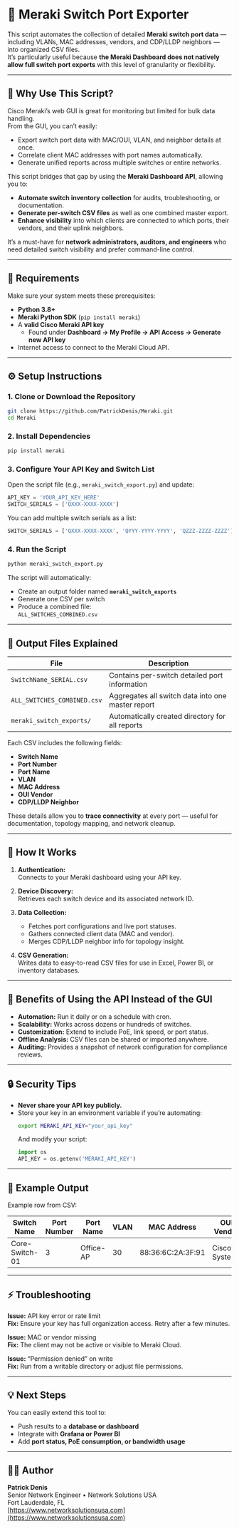 # 🧠 Meraki Switch Port Exporter

This script automates the collection of detailed **Meraki switch port data** — including VLANs, MAC addresses, vendors, and CDP/LLDP neighbors — into organized CSV files.  
It’s particularly useful because **the Meraki Dashboard does not natively allow full switch port exports** with this level of granularity or flexibility.

---

## 🚀 Why Use This Script?

Cisco Meraki’s web GUI is great for monitoring but limited for bulk data handling.  
From the GUI, you can’t easily:

- Export switch port data with MAC/OUI, VLAN, and neighbor details at once.  
- Correlate client MAC addresses with port names automatically.  
- Generate unified reports across multiple switches or entire networks.

This script bridges that gap by using the **Meraki Dashboard API**, allowing you to:
- **Automate switch inventory collection** for audits, troubleshooting, or documentation.
- **Generate per-switch CSV files** as well as one combined master export.
- **Enhance visibility** into which clients are connected to which ports, their vendors, and their uplink neighbors.

It’s a must-have for **network administrators, auditors, and engineers** who need detailed switch visibility and prefer command-line control.

---

## 🧩 Requirements

Make sure your system meets these prerequisites:

- **Python 3.8+**
- **Meraki Python SDK** (`pip install meraki`)
- A **valid Cisco Meraki API key**
  - Found under **Dashboard → My Profile → API Access → Generate new API key**
- Internet access to connect to the Meraki Cloud API.

---

## ⚙️ Setup Instructions

### 1. Clone or Download the Repository
```bash
git clone https://github.com/PatrickDenis/Meraki.git
cd Meraki
```

### 2. Install Dependencies
```bash
pip install meraki
```

### 3. Configure Your API Key and Switch List
Open the script file (e.g., `meraki_switch_export.py`) and update:

```python
API_KEY = 'YOUR_API_KEY_HERE'
SWITCH_SERIALS = ['QXXX-XXXX-XXXX']
```

You can add multiple switch serials as a list:
```python
SWITCH_SERIALS = ['QXXX-XXXX-XXXX', 'QYYY-YYYY-YYYY', 'QZZZ-ZZZZ-ZZZZ']
```

### 4. Run the Script
```bash
python meraki_switch_export.py
```

The script will automatically:
- Create an output folder named **`meraki_switch_exports`**
- Generate one CSV per switch
- Produce a combined file:  
  `ALL_SWITCHES_COMBINED.csv`

---

## 📂 Output Files Explained

| File | Description |
|------|--------------|
| `SwitchName_SERIAL.csv` | Contains per-switch detailed port information |
| `ALL_SWITCHES_COMBINED.csv` | Aggregates all switch data into one master report |
| `meraki_switch_exports/` | Automatically created directory for all reports |

Each CSV includes the following fields:

- **Switch Name**  
- **Port Number**  
- **Port Name**  
- **VLAN**  
- **MAC Address**  
- **OUI Vendor**  
- **CDP/LLDP Neighbor**

These details allow you to **trace connectivity** at every port — useful for documentation, topology mapping, and network cleanup.

---

## 🧠 How It Works

1. **Authentication:**  
   Connects to your Meraki dashboard using your API key.

2. **Device Discovery:**  
   Retrieves each switch device and its associated network ID.

3. **Data Collection:**  
   - Fetches port configurations and live port statuses.  
   - Gathers connected client data (MAC and vendor).  
   - Merges CDP/LLDP neighbor info for topology insight.

4. **CSV Generation:**  
   Writes data to easy-to-read CSV files for use in Excel, Power BI, or inventory databases.

---

## 🧰 Benefits of Using the API Instead of the GUI

- **Automation:** Run it daily or on a schedule with cron.  
- **Scalability:** Works across dozens or hundreds of switches.  
- **Customization:** Extend to include PoE, link speed, or port status.  
- **Offline Analysis:** CSV files can be shared or imported anywhere.  
- **Auditing:** Provides a snapshot of network configuration for compliance reviews.

---

## 🔒 Security Tips

- **Never share your API key publicly.**
- Store your key in an environment variable if you’re automating:
  ```bash
  export MERAKI_API_KEY="your_api_key"
  ```
  And modify your script:
  ```python
  import os
  API_KEY = os.getenv('MERAKI_API_KEY')
  ```

---

## 🧪 Example Output

Example row from CSV:

| Switch Name | Port Number | Port Name | VLAN | MAC Address | OUI Vendor | CDP/LLDP Neighbor |
|--------------|--------------|-----------|-------|---------------|--------------|--------------------|
| Core-Switch-01 | 3 | Office-AP | 30 | 88:36:6C:2A:3F:91 | Cisco Systems | AP-Ceiling-01 |

---

## ⚡ Troubleshooting

**Issue:** API key error or rate limit  
**Fix:** Ensure your key has full organization access. Retry after a few minutes.

**Issue:** MAC or vendor missing  
**Fix:** The client may not be active or visible to Meraki Cloud.

**Issue:** “Permission denied” on write  
**Fix:** Run from a writable directory or adjust file permissions.

---

## 💡 Next Steps

You can easily extend this tool to:
- Push results to a **database or dashboard**
- Integrate with **Grafana or Power BI**
- Add **port status, PoE consumption, or bandwidth usage**

---

## 👨‍💻 Author

**Patrick Denis**  
Senior Network Engineer • Network Solutions USA  
Fort Lauderdale, FL  
[https://www.networksolutionsusa.com](https://www.networksolutionsusa.com)
